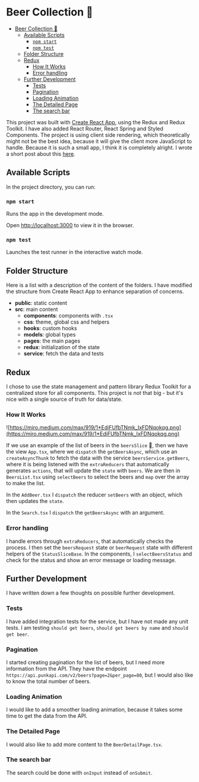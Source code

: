 # Beer Collection 🍻

- [Beer Collection 🍻](#beer-collection-)
  - [Available Scripts](#available-scripts)
    - [`npm start`](#npm-start)
    - [`npm test`](#npm-test)
  - [Folder Structure](#folder-structure)
  - [Redux](#redux)
    - [How It Works](#how-it-works)
    - [Error handling](#error-handling)
  - [Further Development](#further-development)
    - [Tests](#tests)
    - [Pagination](#pagination)
    - [Loading Animation](#loading-animation)
    - [The Detailed Page](#the-detailed-page)
    - [The search bar](#the-search-bar)

This project was built with [Create React App](https://github.com/facebook/create-react-app), using the Redux and Redux Toolkit. I have also added React Router, React Spring and Styled Components. The project is using client side rendering, which theoretically might not be the best idea, because it will give the client more JavaScript to handle. Because it is such a small app, I think it is completely alright. I wrote a short post about this [here](https://www.steffenp.dk/posts/12fd4760-89d2-4a9a-9f6b-547d0dbed1ba).

## Available Scripts

In the project directory, you can run:

### `npm start`

Runs the app in the development mode.<br />

Open [http://localhost:3000](http://localhost:3000) to view it in the browser.

### `npm test`

Launches the test runner in the interactive watch mode.

## Folder Structure

Here is a list with a description of the content of the folders. I have modified the structure from Create React App to enhance separation of concerns.

- **public**: static content
- **src**: main content
  - **components**: components with `.tsx`
  - **css**: theme, global css and helpers
  - **hooks**: custom hooks
  - **models**: global types
  - **pages**: the main pages
  - **redux**: initialization of the state
  - **service**: fetch the data and tests

## Redux

I chose to use the state management and pattern library Redux Toolkit for a centralized store for all components. This project is not that big - but it's nice with a single source of truth for data/state.

### How It Works

![https://miro.medium.com/max/919/1*EdiFUfbTNmk_IxFDNqokqg.png](https://miro.medium.com/max/919/1*EdiFUfbTNmk_IxFDNqokqg.png)

If we use an example of the list of beers in the `beersSlice` 🍕, then we have the view `App.tsx`, where we `dispatch` the `getBeersAsync`, which use an `createAsyncThunk` to fetch the data with the service `beersService.getBeers`, where it is being listened with the `extraReducers` that automatically generates `actions`, that will update the `state` with `beers`. We are then in `BeersList.tsx` using `selectBeers` to select the beers and `map` over the array to make the list.

In the `AddBeer.tsx` I `dispatch` the reducer `setBeers` with an object, which then updates the `state`.

In the `Search.tsx` I `dispatch` the `getBeersAsync` with an argument.

### Error handling

I handle errors through `extraReducers`, that automatically checks the process. I then set the `beersRequest` state or `beerRequest` state with different helpers of the `StatusSliceBase`. In the components, I `selectBeersStatus` and check for the status and show an error message or loading message.

## Further Development

I have written down a few thoughts on possible further development.

### Tests

I have added integration tests for the service, but I have not made any unit tests. I am testing `should get beers`, `should get beers by name` and `should get beer`.

### Pagination

I started creating pagination for the list of beers, but I need more information from the API. They have the endpoint `https://api.punkapi.com/v2/beers?page=2&per_page=80`, but I would also like to know the total number of beers.

### Loading Animation

I would like to add a smoother loading animation, because it takes some time to get the data from the API.

### The Detailed Page

I would also like to add more content to the `BeerDetailPage.tsx`.

### The search bar

The search could be done with `onInput` instead of `onSubmit`.
